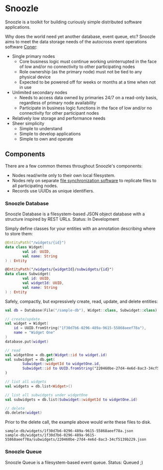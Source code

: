 # Snoozle

Snoozle is a toolkit for building curiously simple distributed software applications.

Why does the world need yet another database, event queue, etc? Snoozle aims to meet the data storage needs of the autocross event operations software [Coner](https://github.com/caeos):

- Single primary nodes
    - Core business logic must continue working uninterrupted in the face of low and/or no connectivity to other participating nodes
    - Role ownership (as the primary node) must not be tied to any physical device
    - Expected to be powered off for weeks or months at a time when not in use
- Unlimited secondary nodes
    - Needs to access data owned by primaries 24/7 on a read-only basis, regardless of primary node availability
    - Participate in business logic functions in the face of low and/or no connectivity for other participant nodes
- Relatively low storage and performance needs
- Sheer simplicity
    - Simple to understand
    - Simple to develop applications
    - Simple to own and operate

## Components

There are a few common themes throughout Snoozle's components:

- Nodes read/write only to their own local filesystem.
- Nodes rely on separate [file synchronization software](https://en.wikipedia.org/wiki/Comparison_of_file_synchronization_software) to replicate files to all participating nodes.
- Records use UUIDs as unique identifiers.

### Snoozle Database

Snoozle Database is a filesystem-based JSON object database with a structure inspired by REST URLs. Status: In Development

Simply define classes for your entities with an annotation describing where to store them:

```kotlin
@EntityPath("/widgets/{id}")
data class Widget(
        val id: UUID,
        val name: String
) : Entity

@EntityPath("/widgets/{widgetId}/subwidgets/{id}")
data class Subwidget(
        val id: UUID,
        val widgetId: UUID,
        val name: String
) : Entity
```

Safely, compactly, but expressively create, read, update, and delete entities:

```kotlin
val db = Database(File("/sample-db"), Widget::class, Subwidget::class)

// create/update
val widget = Widget(
    id = UUID.fromString("1f30d7b6-0296-489a-9615-55868aeef78a"),
    name = "Widget One"
)
database.put(widget)

// read
val widgetOne = db.get(Widget::id to widget.id)
val subwidget = db.get(
        Subwidget::widgetId to widgetOne.id,
        Subwidget::id to UUID.fromString("220460be-27d4-4e6d-8ac3-34cf5139b229")
)

// list all widgets
val widgets = db.list<Widget>()

// list all subwidgets under widgetOne
val subwidgets = db.list(Subwidget::widgetId to widgetOne.id)

// delete
db.delete(widget)
```

Prior to the delete call, the example above would write these files to disk. 

```no-highlight
sample-db/widgets/1f30d7b6-0296-489a-9615-55868aeef78a.json
sample-db/widgets/1f30d7b6-0296-489a-9615-55868aeef78a/subwidgets/220460be-27d4-4e6d-8ac3-34cf5139b229.json
```

### Snoozle Queue

Snoozle Queue is a filesystem-based event queue. Status: Queued ;)